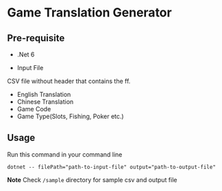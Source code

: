 # Game Translation Generator

## Pre-requisite

- .Net 6

- Input File

CSV file without header that contains the ff.

- English Translation
- Chinese Translation
- Game Code
- Game Type(Slots, Fishing, Poker etc.)


## Usage

Run this command in your command line

```
dotnet -- filePath="path-to-input-file" output="path-to-output-file"
```

**Note** Check `/sample` directory for sample csv and output file
